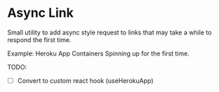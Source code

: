 # Async Link

Small utility to add async style request to links that may take a while to respond the first time.

Example: Heroku App Containers Spinning up for the first time.

TODO:

- [ ] Convert to custom react hook (useHerokuApp)
